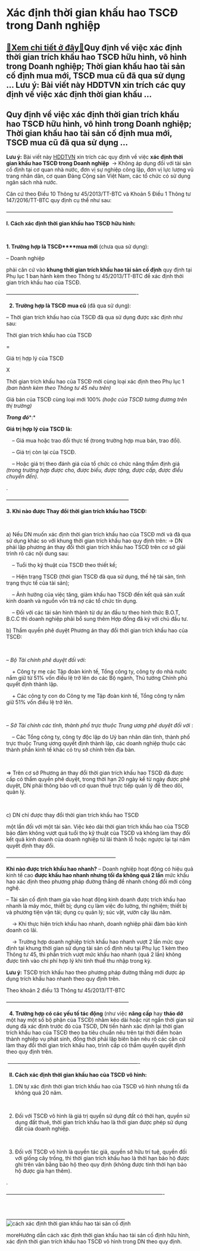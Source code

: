 Xác định thời gian khấu hao TSCĐ trong Danh nghiệp
==================================================

[:gift:Xem chi tiết ở đây:gift:](https://hddtvn.com/xac-dinh-thoi-gian-khau-hao-tscd-trong-danh-nghiep/)Quy định về việc xác định thời gian trích khấu hao TSCĐ hữu hình, vô hình trong Doanh nghiệp; Thời gian khấu hao tài sản cố định mua mới, TSCĐ mua cũ đã qua sử dụng … Lưu ý: Bài viết này HDDTVN xin trích các quy định về việc xác định thời gian khấu …
----------------------------------------------------------------------------------------------------------------------------------------------------------------------------------------------------------------------------------------------------------



Quy định về việc xác định thời gian trích khấu hao TSCĐ hữu hình, vô hình trong Doanh nghiệp; Thời gian khấu hao tài sản cố định mua mới, TSCĐ mua cũ đã qua sử dụng …
------------------------------------------------------------------------------------------------------------------------------------------------------------------------


**Lưu ý:** Bài viết này [HDDTVN](http://hddtvn.com/ "HDDTVN") xin trích các quy định về việc **xác định thời gian khấu hao TSCĐ trong Doanh nghiệp**  -> Không áp dụng đối với tài sản cố định tại cơ quan nhà nước, đơn vị sự nghiệp công lập, đơn vị lực lượng vũ trang nhân dân, cơ quan Đảng Cộng sản Việt Nam, các tổ chức có sử dụng ngân sách nhà nước.


Căn cứ theo Điều 10 Thông tư 45/2013/TT-BTC và Khoản 5 Điều 1 Thông tư 147/2016/TT-BTC quy định cụ thể như sau:



 ————————————————————————————————

**I. Cách xác định thời gian khấu hao TSCĐ hữu hình:**  

   

**1. Trường hợp là TSCĐ****mua mới** (chưa qua sử dụng):


– Doanh nghiệp 

phải căn cứ vào **khung thời gian trích khấu hao tài sản cố định** quy định tại Phụ lục 1 ban hành kèm theo Thông tư 45/2013/TT-BTC để xác định thời gian trích khấu hao của TSCĐ.



—————————————————————————-  

  
**2. Trường hợp là TSCĐ** **mua cũ** (đã qua sử dụng):


– Thời gian trích khấu hao của TSCĐ đã qua sử dụng được xác định như sau:






Thời gian trích khấu hao của TSCĐ

=

Giá trị hợp lý của TSCĐ

X

Thời gian trích khấu hao của TSCĐ mới cùng loại xác định theo Phụ lục 1 *(ban hành kèm theo Thông tư 45 nêu trên)*



Giá bán của TSCĐ cùng loại mới 100% *(hoặc của TSCĐ tương đương trên thị trường)*




***Trong đó****:*   

**Giá trị hợp lý của TSCĐ là:**  

    – Giá mua hoặc trao đổi thực tế (trong trường hợp mua bán, trao đổi).  

    – Giá trị còn lại của TSCĐ.  

    – Hoặc giá trị theo đánh giá của tổ chức có chức năng thẩm định giá *(trong trường hợp được cho, được biếu, được tặng, được cấp, được điều chuyển đến).*



 .


———————————————————————–

**3. Khi nào được Thay đổi thời gian trích khấu hao TSCĐ:**  

   

a) Nếu DN muốn xác định thời gian trích khấu hao của TSCĐ mới và đã qua sử dụng khác so với khung thời gian trích khấu hao quy định trên: -> DN phải lập phương án thay đổi thời gian trích khấu hao TSCĐ trên cơ sở giải trình rõ các nội dung sau:  

    – Tuổi thọ kỹ thuật của TSCĐ theo thiết kế;  

    – Hiện trạng TSCĐ (thời gian TSCĐ đã qua sử dụng, thế hệ tài sản, tình trạng thực tế của tài sản);  

    – Ảnh hưởng của việc tăng, giảm khấu hao TSCĐ đến kết quả sản xuất kinh doanh và nguồn vốn trả nợ các tổ chức tín dụng.  

    – Đối với các tài sản hình thành từ dự án đầu tư theo hình thức B.O.T, B.C.C thì doanh nghiệp phải bổ sung thêm Hợp đồng đã ký với chủ đầu tư.


b) Thẩm quyền phê duyệt Phương án thay đổi thời gian trích khấu hao của TSCĐ:  

   

*– Bộ Tài chính phê duyệt đối với:*  

    + Công ty mẹ các Tập đoàn kinh tế, Tổng công ty, công ty do nhà nước nắm giữ từ 51% vốn điều lệ trở lên do các Bộ ngành, Thủ tướng Chính phủ quyết định thành lập.  

    + Các công ty con do Công ty mẹ Tập đoàn kinh tế, Tổng công ty nắm giữ 51% vốn điều lệ trở lên.  

   

*– Sở Tài chính các tỉnh, thành phố trực thuộc Trung ương phê duyệt đối với* :  

    – Các Tổng công ty, công ty độc lập do Uỷ ban nhân dân tỉnh, thành phố trực thuộc Trung ương quyết định thành lập, các doanh nghiệp thuộc các thành phần kinh tế khác có trụ sở chính trên địa bàn.  

   

=> Trên cơ sở Phương án thay đổi thời gian trích khấu hao TSCĐ đã được cấp có thẩm quyền phê duyệt, trong thời hạn 20 ngày kể từ ngày được phê duyệt, DN phải thông báo với cơ quan thuế trực tiếp quản lý để theo dõi, quản lý.  

   

c) DN chỉ được thay đổi thời gian trích khấu hao TSCĐ 

một lần đối với một tài sản. Việc kéo dài thời gian trích khấu hao của TSCĐ bảo đảm không vượt quá tuổi thọ kỹ thuật của TSCĐ và không làm thay đổi kết quả kinh doanh của doanh nghiệp từ lãi thành lỗ hoặc ngược lại tại năm quyết định thay đổi.

—————————————————————

  

**Khi nào được trích khấu hao nhanh?**
 – Doanh nghiệp hoạt động có hiệu quả kinh tế cao **được khấu hao nhanh nhưng tối đa không quá 2 lần** mức khấu hao xác định theo phương pháp đường thẳng để nhanh chóng đổi mới công nghệ.


 – Tài sản cố định tham gia vào hoạt động kinh doanh được trích khấu hao nhanh là máy móc, thiết bị; dụng cụ làm việc đo lường, thí nghiệm; thiết bị và phương tiện vận tải; dụng cụ quản lý; súc vật, vườn cây lâu năm.  

     -> Khi thực hiện trích khấu hao nhanh, doanh nghiệp phải đảm bảo kinh doanh có lãi.  

     -> Trường hợp doanh nghiệp trích khấu hao nhanh vượt 2 lần mức quy định tại khung thời gian sử dụng tài sản cố định nêu tại Phụ lục 1 kèm theo Thông tư 45, thì phần trích vượt mức khấu hao nhanh (quá 2 lần) không được tính vào chi phí hợp lý khi tính thuế thu nhập trong kỳ.


**Lưu ý:** TSCĐ trích khấu hao theo phương pháp đường thẳng mới được áp dụng trích khấu hao nhanh theo quy định trên.


Theo khoản 2 điều 13 Thông tư 45/2013/TT-BTC





———————————————————————–  

  
**4. Trường hợp có các yếu tố tác động** (như việc **nâng cấp** hay **tháo dỡ** một hay một số bộ phận của TSCĐ) nhằm kéo dài hoặc rút ngắn thời gian sử dụng đã xác định trước đó của TSCĐ, DN tiến hành xác định lại thời gian trích khấu hao của TSCĐ theo ba tiêu chuẩn nêu trên tại thời điểm hoàn thành nghiệp vụ phát sinh, đồng thời phải lập biên bản nêu rõ các căn cứ làm thay đổi thời gian trích khấu hao, trình cấp có thẩm quyền quyết định theo quy định trên.





  

 —————————————————————————-  

  
**II. Cách xác định thời gian khấu hao của TSCĐ vô hình:**


1. DN tự xác định thời gian trích khấu hao của TSCĐ vô hình nhưng tối đa không quá 20 năm.  

   

2. Đối với TSCĐ vô hình là giá trị quyền sử dụng đất có thời hạn, quyền sử dụng đất thuê, thời gian trích khấu hao là thời gian được phép sử dụng đất của doanh nghiệp.  

   

3. Đối với TSCĐ vô hình là quyền tác giả, quyền sở hữu trí tuệ, quyền đối với giống cây trồng, thì thời gian trích khấu hao là thời hạn bảo hộ được ghi trên văn bằng bảo hộ theo quy định (không được tính thời hạn bảo hộ được gia hạn thêm).



.

 ——————————————————————————————-  

  





  

\_\_\_\_\_\_\_\_\_\_\_\_\_\_\_\_\_\_\_\_\_\_\_\_\_\_\_\_\_\_\_\_\_\_\_\_\_\_\_\_\_\_\_\_\_\_\_\_\_\_
![cách xác định thời gian khấu hao tài sản cố định](https://hddtvn.com/wp-content/uploads/2021/01/cach-xac-dinh-thoi-gian-khau-hao-tai-san-co-dinh.png "cách xác định thời gian khấu hao tài sản cố định")


moreHướng dẫn cách xác định thời gian khấu hao tài sản cố định hữu hình, xác định thời gian trích khấu hao TSCĐ vô hình trong DN theo quy định.

